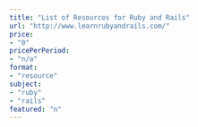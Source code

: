 ```yaml
---
title: "List of Resources for Ruby and Rails"
url: "http://www.learnrubyandrails.com/"
price: 
- "0"
pricePerPeriod: 
- "n/a"
format: 
- "resource"
subject: 
- "ruby"
- "rails"
featured: "n"
---
```

